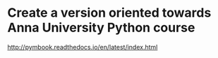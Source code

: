 # Create a version oriented towards Anna University Python course

http://pymbook.readthedocs.io/en/latest/index.html

